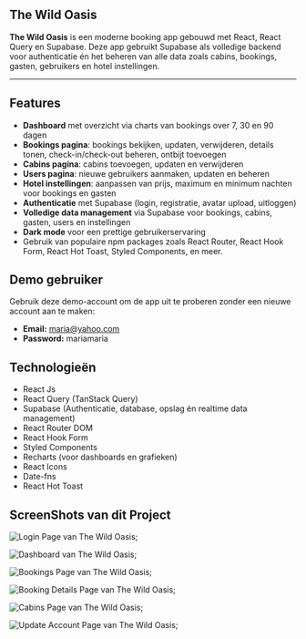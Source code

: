  ## The Wild Oasis

**The Wild Oasis** is een moderne booking app gebouwd met React, React Query en Supabase. Deze app gebruikt Supabase als volledige backend voor authenticatie én het beheren van alle data zoals cabins, bookings, gasten, gebruikers en hotel instellingen.

---

## Features

- **Dashboard** met overzicht via charts  van bookings over 7, 30 en 90 dagen
- **Bookings pagina**: bookings bekijken, updaten, verwijderen, details tonen, check-in/check-out beheren, ontbijt toevoegen
- **Cabins pagina**: cabins toevoegen, updaten en verwijderen
- **Users pagina**: nieuwe gebruikers aanmaken, updaten en beheren
- **Hotel instellingen**: aanpassen van prijs, maximum en minimum nachten voor bookings en gasten
- **Authenticatie** met Supabase (login, registratie, avatar upload, uitloggen)
- **Volledige data management** via Supabase voor bookings, cabins, gasten, users en instellingen
- **Dark mode** voor een prettige gebruikerservaring
- Gebruik van populaire npm packages zoals React Router, React Hook Form, React Hot Toast, Styled Components, en meer.


## Demo gebruiker

Gebruik deze demo-account om de app uit te proberen zonder een nieuwe account aan te maken:

- **Email:** maria@yahoo.com  
- **Password:** mariamaria


## Technologieën

- React Js
- React Query (TanStack Query)
- Supabase (Authenticatie, database, opslag én realtime data management)
- React Router DOM
- React Hook Form
- Styled Components
- Recharts (voor dashboards en grafieken)
- React Icons
- Date-fns
- React Hot Toast

## ScreenShots van dit Project

![Login Page van The Wild Oasis](../the-wild-oasis//public//login.jpg);

![Dashboard van The Wild Oasis](../the-wild-oasis//public//dashboard.jpg);

![Bookings Page van The Wild Oasis](../the-wild-oasis//public//bookings.jpg);

![Booking Details Page van The Wild Oasis](../the-wild-oasis//public//bookingDetails.jpg);

![Cabins Page van The Wild Oasis](../the-wild-oasis//public//cabins.jpg);

![Update Account Page van The Wild Oasis](../the-wild-oasis//public//updateAccount.jpg);

